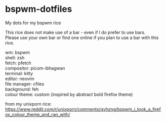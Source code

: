 # bspwm-dotfiles
My dots for my bspwm rice

This rice does not make use of a bar - even if I do prefer to use bars. <br/>
Please use your own bar or find one online if you plan to use a bar with this rice. <br/>

wm: bspwm <br/>
shell: zsh <br/>
fetch: pfetch <br/>
compositor: picom-ibhagwan <br/>
terminal: kitty <br/>
editor: neovim <br/>
file manager: cfiles <br/>
background: feh <br/>
colour theme: custom (inspired by abstract bold firefox theme) <br/>

from my unixporn rice: https://www.reddit.com/r/unixporn/comments/qvhzng/bspwm_i_took_a_firefox_colour_theme_and_ran_with/
